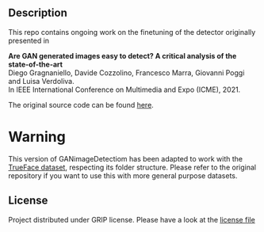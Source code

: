 ## Description
This repo contains ongoing work on the finetuning of the detector originally presented in 

**Are GAN generated images easy to detect? A critical analysis of the state-of-the-art**  
Diego Gragnaniello, Davide Cozzolino, Francesco Marra, Giovanni Poggi and Luisa Verdoliva.
<br />In IEEE International Conference on Multimedia and Expo (ICME), 2021.

The original source code can be found [here](https://github.com/grip-unina/GANimageDetection).

# Warning
This version of GANimageDetectiom  has been adapted to work with the [TrueFace dataset](https://mmlab.disi.unitn.it/resources/published-datasets#h.4bwcjdyr0h5i), respecting its folder structure. Please refer to the original repository if you want to use this with more general purpose datasets.

## License
Project distributed under GRIP license. Please have a look at the [license file](LICENSE.md)